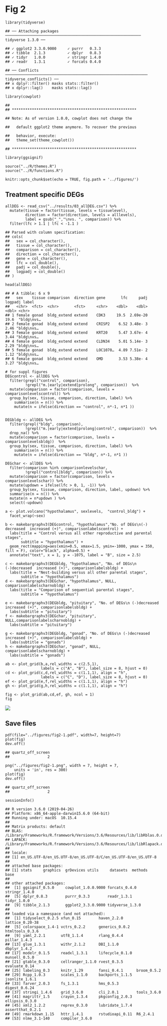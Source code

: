 Fig 2
=====

    library(tidyverse)

    ## ── Attaching packages ───────────────────────────────────────────────────────────── tidyverse 1.3.0 ──

    ## ✓ ggplot2 3.3.0.9000     ✓ purrr   0.3.3     
    ## ✓ tibble  2.1.3          ✓ dplyr   0.8.3     
    ## ✓ tidyr   1.0.0          ✓ stringr 1.4.0     
    ## ✓ readr   1.3.1          ✓ forcats 0.4.0

    ## ── Conflicts ──────────────────────────────────────────────────────────────── tidyverse_conflicts() ──
    ## x dplyr::filter() masks stats::filter()
    ## x dplyr::lag()    masks stats::lag()

    library(cowplot)

    ## 
    ## ********************************************************

    ## Note: As of version 1.0.0, cowplot does not change the

    ##   default ggplot2 theme anymore. To recover the previous

    ##   behavior, execute:
    ##   theme_set(theme_cowplot())

    ## ********************************************************

    library(ggsignif)

    source("../R/themes.R")
    source("../R/functions.R")

    knitr::opts_chunk$set(echo = TRUE, fig.path = '../figures/')

Treatment specific DEGs
-----------------------

    allDEG <- read_csv("../results/03_allDEG.csv") %>%
      mutate(tissue = factor(tissue, levels = tissuelevel),
             direction = factor(direction, levels = alllevels),
             label = gsub("_","\nvs. ", comparison)) %>%
      filter(lfc > 1.1 | lfc < -1.1 )

    ## Parsed with column specification:
    ## cols(
    ##   sex = col_character(),
    ##   tissue = col_character(),
    ##   comparison = col_character(),
    ##   direction = col_character(),
    ##   gene = col_character(),
    ##   lfc = col_double(),
    ##   padj = col_double(),
    ##   logpadj = col_double()
    ## )

    head(allDEG)

    ## # A tibble: 6 x 9
    ##   sex    tissue comparison  direction gene       lfc     padj logpadj label     
    ##   <chr>  <fct>  <chr>       <fct>     <chr>    <dbl>    <dbl>   <dbl> <chr>     
    ## 1 female gonad  bldg_extend extend    CDK3     19.5  2.69e-20   19.6  "bldg\nvs…
    ## 2 female gonad  bldg_extend extend    CRISP2    6.52 3.48e- 3    2.46 "bldg\nvs…
    ## 3 female gonad  bldg_extend extend    KRT20     5.47 3.67e- 4    3.44 "bldg\nvs…
    ## 4 female gonad  bldg_extend extend    CLDN34    5.01 5.14e- 3    2.29 "bldg\nvs…
    ## 5 female gonad  bldg_extend extend    LOC1070…  4.89 7.51e- 2    1.12 "bldg\nvs…
    ## 6 female gonad  bldg_extend extend    OMD       3.53 5.38e- 4    3.27 "bldg\nvs…

    # for suppl figures
    DEGcontrol <- allDEG %>% 
      filter(grepl("control", comparison),
             !grepl("m.|early|extend|prolong", comparison))  %>%
      mutate(comparison = factor(comparison, levels = comparisonlevelscontrol)) %>%
      group_by(sex, tissue, comparison, direction, label) %>%
        summarise(n = n()) %>%
        mutate(n = ifelse(direction == "control", n*-1, n*1 ))


    DEGbldg <- allDEG %>% 
      filter(grepl("bldg", comparison),
             !grepl("m.|early|extend|prolong|control", comparison))  %>%
      drop_na() %>%
      mutate(comparison = factor(comparison, levels = comparisonlevelsbldg))  %>%
      group_by(sex, tissue, comparison, direction, label) %>%
        summarise(n = n()) %>%
        mutate(n = ifelse(direction == "bldg", n*-1, n*1 ))

    DEGchar <- allDEG %>% 
      filter(comparison %in% comparisonlevelschar,
             !grepl("control|bldg", comparison)) %>%
      mutate(comparison = factor(comparison, levels = comparisonlevelschar)) %>%
      mutate(updown = ifelse(lfc > 0, 1, -1)) %>%
      group_by(sex, tissue, comparison, direction, label, updown) %>%
      summarise(n = n()) %>%
      mutate(n = n*updown ) %>%
      select(-updown)

    a <- plot.volcano("hypothalamus", sexlevels,  "control_bldg") + 
      facet_wrap(~sex) 

    b <- makebargraphv3(DEGcontrol, "hypothalamus","No. of DEGs\n(-) decreased  increased (+)", comparisonlabelscontrol) +
      labs(title = "Control versus all other reproductive and parental stages",
           subtitle = "hypothalamus") +
      geom_rect(mapping=aes(xmin=0.5, xmax=1.5, ymin=-1000, ymax = 350, fill = F), color="black", alpha=0.5) +
      annotate("text", x = 1, y = -1075, label = "B", size = 2.5)   

    c <- makebargraphv3(DEGbldg, "hypothalamus", "No. of DEGs\n (-)decreased  increased (+)", comparisonlabelsbldg) +
      labs(title = "Nest-building versus all other parental stages",
           subtitle = "hypothalamus")
    d <- makebargraphv3(DEGchar, "hypothalamus", NULL,  comparisonlabelscharnobldg) +
      labs(title = "Comparison of sequential parental stages",
           subtitle = "hypothalamus")

    e <- makebargraphv3(DEGbldg, "pituitary", "No. of DEGs\n (-)decreased  increased (+)", comparisonlabelsbldg) +
      labs(subtitle = "pituitary")
    f <- makebargraphv3(DEGchar, "pituitary", NULL,comparisonlabelscharnobldg) +
      labs(subtitle = "pituitary")

    g <- makebargraphv3(DEGbldg, "gonad", "No. of DEGs\n (-)decreased  increased (+)", comparisonlabelsbldg) +
      labs(subtitle = "gonads")
    h <- makebargraphv3(DEGchar, "gonad", NULL, comparisonlabelscharnobldg) +
      labs(subtitle = "gonads")

    ab <- plot_grid(b,a,rel_widths = c(2.5,1), 
                    labels = c("A", "B"), label_size = 8, hjust = 0)
    cd <- plot_grid(c,d,rel_widths = c(1.1,1), align = "h",
                    labels = c("C", "D"), label_size = 8, hjust = 0)
    ef <- plot_grid(e,f,rel_widths = c(1.1,1), align = "h")
    gh <- plot_grid(g,h,rel_widths = c(1.1,1), align = "h")

    fig <- plot_grid(ab,cd,ef, gh, ncol = 1)
    fig

![](../figures/fig2-new-1.png)

Save files
----------

    pdf(file="../figures/fig2-1.pdf", width=7, height=7)
    plot(fig)
    dev.off()

    ## quartz_off_screen 
    ##                 2

    png("../figures/fig2-1.png", width = 7, height = 7, 
        units = 'in', res = 300)
    plot(fig) 
    dev.off()

    ## quartz_off_screen 
    ##                 2

    sessionInfo()

    ## R version 3.6.0 (2019-04-26)
    ## Platform: x86_64-apple-darwin15.6.0 (64-bit)
    ## Running under: macOS  10.15.4
    ## 
    ## Matrix products: default
    ## BLAS:   /Library/Frameworks/R.framework/Versions/3.6/Resources/lib/libRblas.0.dylib
    ## LAPACK: /Library/Frameworks/R.framework/Versions/3.6/Resources/lib/libRlapack.dylib
    ## 
    ## locale:
    ## [1] en_US.UTF-8/en_US.UTF-8/en_US.UTF-8/C/en_US.UTF-8/en_US.UTF-8
    ## 
    ## attached base packages:
    ## [1] stats     graphics  grDevices utils     datasets  methods   base     
    ## 
    ## other attached packages:
    ##  [1] ggsignif_0.5.0     cowplot_1.0.0.9000 forcats_0.4.0      stringr_1.4.0     
    ##  [5] dplyr_0.8.3        purrr_0.3.3        readr_1.3.1        tidyr_1.0.0       
    ##  [9] tibble_2.1.3       ggplot2_3.3.0.9000 tidyverse_1.3.0   
    ## 
    ## loaded via a namespace (and not attached):
    ##  [1] tidyselect_0.2.5 xfun_0.15        haven_2.2.0      lattice_0.20-38 
    ##  [5] colorspace_1.4-1 vctrs_0.2.2      generics_0.0.2   htmltools_0.3.6 
    ##  [9] yaml_2.2.1       utf8_1.1.4       rlang_0.4.4      pillar_1.4.3    
    ## [13] glue_1.3.1       withr_2.1.2      DBI_1.1.0        dbplyr_1.4.2    
    ## [17] modelr_0.1.5     readxl_1.3.1     lifecycle_0.1.0  munsell_0.5.0   
    ## [21] gtable_0.3.0     cellranger_1.1.0 rvest_0.3.5      evaluate_0.14   
    ## [25] labeling_0.3     knitr_1.29       fansi_0.4.1      broom_0.5.2     
    ## [29] Rcpp_1.0.3       scales_1.1.0     backports_1.1.5  jsonlite_1.6.1  
    ## [33] farver_2.0.3     fs_1.3.1         hms_0.5.3        digest_0.6.24   
    ## [37] stringi_1.4.6    grid_3.6.0       cli_2.0.1        tools_3.6.0     
    ## [41] magrittr_1.5     crayon_1.3.4     pkgconfig_2.0.3  ellipsis_0.3.0  
    ## [45] xml2_1.2.2       reprex_0.3.0     lubridate_1.7.4  assertthat_0.2.1
    ## [49] rmarkdown_1.15   httr_1.4.1       rstudioapi_0.11  R6_2.4.1        
    ## [53] nlme_3.1-140     compiler_3.6.0
